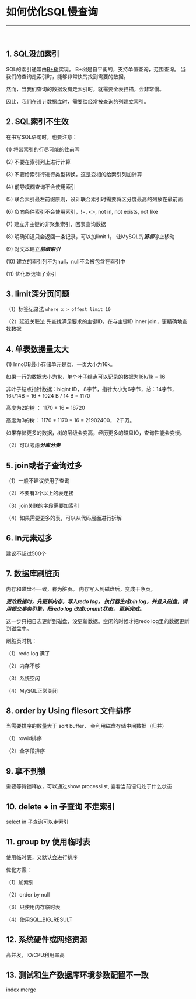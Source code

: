 # 如何优化SQL慢查询
-----------------   
<br>

## 1. SQL没加索引

SQL的索引通常由<a href="https://zhuanlan.zhihu.com/p/351240279" title="B+树">B+树</a>实现。
B+树是自平衡的，支持单值查询，范围查询。
当我们的查询走索引时，能够非常快的找到需要的数据。

然而，当我们查询的数据没有走索引时，就需要全表扫描，会非常慢。

因此，我们在设计数据库时，需要给经常被查询的列建立索引。


## 2. SQL索引不生效

在书写SQL语句时，也要注意：

(1) 将带索引的行尽可能的往前写

(2) 不要在索引列上进行计算

(3) 不要给索引行进行类型转换，这是变相的给索引列加计算

(4) 前导模糊查询不会使用索引

(5) 联合索引最左前缀原则，设计联合索引时需要将区分度最高的列放在最前面

(6) 负向条件索引不会使用索引，!=, <>, not in, not exists, not like

(7) 建立非主键的非聚集索引，回表查询数据

(8) 明确知道只会返回一条记录，可以加limit 1， 让MySQL的***游标***停止移动

(9) 对文本建立***前缀索引***

(10) 建立的索引列不为null，null不会被包含在索引中

(11) 优化器选错了索引

## 3. limit深分页问题

（1）标签记录法 `where x > offest limit 10`

（2）延迟关联法 先查找满足要求的主键ID，在与主键ID inner join，更精确地查找数据


## 4. 单表数据量太大

(1) InnoDB最小存储单元是页，一页大小为16k。

如果一行的数据大小为1k，单个叶子结点可以记录的数据为16k/1k = 16

非叶子结点指针数据：bigint ID， 8字节，指针大小为6字节，总：14字节，16k/14B = 16 * 1024 B / 14 B = 1170

高度为2的树 ： 1170 * 16 = 18720 

高度为3的树： 1170 * 1170 * 16 = 21902400， 2千万。

如果存储更多的数据，树的层级会变高，经历更多的磁盘IO，查询性能会变慢。

（2）可以考虑***分库分表***


## 5. join或者子查询过多

（1）一般不建议使用子查询

（2）不要有3个以上的表连接

（3）join关联的字段需要加索引

（4）如果需要更多的表，可以从代码层面进行拆解


## 6. in元素过多

建议不超过500个

## 7. 数据库刷脏页

内存和磁盘不一致，称为脏页。
内存写入到磁盘后，变成干净页。

***更改数据时，先更新内存，写入redo log， 执行器生成bin log，并且入磁盘，调用提交事务引擎，把redo log 改成commit状态， 更新完成。***

这一步只把日志更新到磁盘，没更新数据。空闲的时候才把redo log里的数据更新到磁盘中。

刷脏页时机：

（1）redo log 满了

（2）内存不够

（3）系统空闲

（4）MySQL正常关闭


## 8. order by Using filesort 文件排序

当需要排序的数量大于 sort buffer， 会利用磁盘存储中间数据（归并）

（1）rowid排序

（2）全字段排序

## 9. 拿不到锁

需要等待锁释放，可以通过show processlist, 查看当前语句处于什么状态

## 10. delete + in 子查询 不走索引

select in 子查询可以走索引

## 11. group by 使用临时表

使用临时表，又默认会进行排序

优化方案：

（1）加索引

（2）order by null

（3）只使用内存临时表

（4）使用SQL_BIG_RESULT

## 12. 系统硬件或网络资源

高并发，IO/CPU利用率高

## 13. 测试和生产数据库环境参数配置不一致

index merge



















